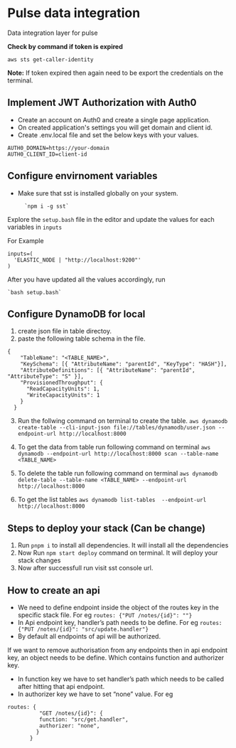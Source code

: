# Pulse data integration

Data integration layer for pulse

**Check by command if token is expired**

```
aws sts get-caller-identity
```

**Note:** If token expired then again need to be export the credentials on the terminal.

## Implement JWT Authorization with Auth0

- Create an account on Auth0 and create a single page application.
- On created application's settings you will get domain and client id.
- Create .env.local file and set the below keys with your values.

```
AUTH0_DOMAIN=https://your-domain
AUTH0_CLIENT_ID=client-id
```

## Configure envirnoment variables

- Make sure that sst is installed globally on your system.

        `npm i -g sst`

Explore the `setup.bash` file in the editor and update the values for each variables in
`inputs`

For Example

```
inputs=(
  'ELASTIC_NODE | "http://localhost:9200"'
)
```

After you have updated all the values accordingly, run

    `bash setup.bash`

## Configure DynamoDB for local

1. create json file in table directoy.
2. paste the following table schema in the file.

```
{
    "TableName": "<TABLE_NAME>",
    "KeySchema": [{ "AttributeName": "parentId", "KeyType": "HASH"}],
    "AttributeDefinitions": [{ "AttributeName": "parentId", "AttributeType": "S" }],
    "ProvisionedThroughput": {
      "ReadCapacityUnits": 1,
      "WriteCapacityUnits": 1
    }
  }
```

3. Run the follwing command on terminal to create the table.
   `aws dynamodb create-table --cli-input-json file://tables/dynamodb/user.json --endpoint-url http://localhost:8000`

4. To get the data from table run following command on terminal
   `aws dynamodb --endpoint-url http://localhost:8000 scan --table-name <TABLE_NAME>`

5. To delete the table run following command on terminal
   `aws dynamodb delete-table --table-name <TABLE_NAME> --endpoint-url http://localhost:8000`

6. To get the list tables
   `aws dynamodb list-tables  --endpoint-url http://localhost:8000`

## Steps to deploy your stack (Can be change)

1. Run `pnpm i` to install all dependencies. It will install all the dependencies
2. Now Run `npm start deploy` command on terminal. It will deploy your stack changes
3. Now after successfull run visit sst console url.

## How to create an api

- We need to define endpoint inside the object of the routes key in the specific stack file.
  For eg `routes: {"PUT /notes/{id}": ""}`
- In Api endpoint key, handler’s path needs to be define.
  For eg `routes: {"PUT /notes/{id}": "src/update.handler"}`
- By default all endpoints of api will be authorized.

If we want to remove authorisation from any endpoints then in api endpoint key, an object needs to be define.
Which contains function and authorizer key.

- In function key we have to set handler’s path which needs to be called after hitting that api endpoint.
- In authorizer key we have to set “none” value.
  For eg

```
routes: {
          "GET /notes/{id}": {
          function: "src/get.handler",
          authorizer: "none",
         }
       }
```


